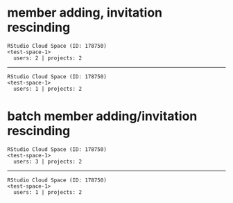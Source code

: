# member adding, invitation rescinding

    RStudio Cloud Space (ID: 178750)
    <test-space-1>
      users: 2 | projects: 2

---

    RStudio Cloud Space (ID: 178750)
    <test-space-1>
      users: 1 | projects: 2

# batch member adding/invitation rescinding

    RStudio Cloud Space (ID: 178750)
    <test-space-1>
      users: 3 | projects: 2

---

    RStudio Cloud Space (ID: 178750)
    <test-space-1>
      users: 1 | projects: 2

